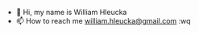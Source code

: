 - 👋 Hi, my name is William Hleucka
- 📫 How to reach me william.hleucka@gmail.com
:wq
<!---
whleucka/whleucka is a ✨ special ✨ repository because its `README.md` (this file) appears on your GitHub profile.
You can click the Preview link to take a look at your changes.
--->
